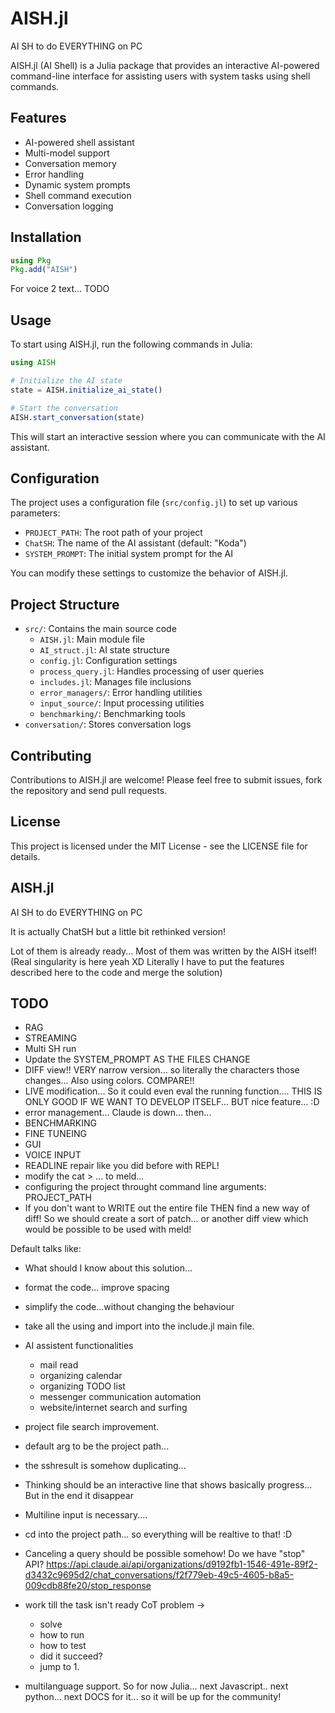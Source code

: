 
# AISH.jl

AI SH to do EVERYTHING on PC


AISH.jl (AI Shell) is a Julia package that provides an interactive AI-powered command-line interface for assisting users with system tasks using shell commands.

## Features

- AI-powered shell assistant
- Multi-model support
- Conversation memory
- Error handling
- Dynamic system prompts
- Shell command execution
- Conversation logging

## Installation

```julia
using Pkg
Pkg.add("AISH")
```

For voice 2 text... TODO
<!-- pip install pydub deepgram-sdk
https://github.com/jiaaro/pydub#getting-ffmpeg-set-up
apt-get install libav-tools libavcodec-extra
####    OR    #####
apt-get install ffmpeg libavcodec-extra -->

## Usage

To start using AISH.jl, run the following commands in Julia:

```julia
using AISH

# Initialize the AI state
state = AISH.initialize_ai_state()

# Start the conversation
AISH.start_conversation(state)
```

This will start an interactive session where you can communicate with the AI assistant.

## Configuration

The project uses a configuration file (`src/config.jl`) to set up various parameters:

- `PROJECT_PATH`: The root path of your project
- `ChatSH`: The name of the AI assistant (default: "Koda")
- `SYSTEM_PROMPT`: The initial system prompt for the AI

You can modify these settings to customize the behavior of AISH.jl.

## Project Structure

- `src/`: Contains the main source code
  - `AISH.jl`: Main module file
  - `AI_struct.jl`: AI state structure
  - `config.jl`: Configuration settings
  - `process_query.jl`: Handles processing of user queries
  - `includes.jl`: Manages file inclusions
  - `error_managers/`: Error handling utilities
  - `input_source/`: Input processing utilities
  - `benchmarking/`: Benchmarking tools
- `conversation/`: Stores conversation logs

## Contributing

Contributions to AISH.jl are welcome! Please feel free to submit issues, fork the repository and send pull requests.

## License

This project is licensed under the MIT License - see the LICENSE file for details.
## AISH.jl
AI SH to do EVERYTHING on PC


It is actually ChatSH but a little bit rethinked version!



Lot of them is already ready... Most of them was written by the AISH itself! (Real singularity is here yeah XD Literally I have to put the features described here to the code and merge the solution)
## TODO
- RAG
- STREAMING
- Multi SH run
- Update the SYSTEM_PROMPT AS THE FILES CHANGE
- DIFF view!! VERY narrow version... so literally the characters those changes... Also using colors. COMPARE!!
- LIVE modification... So it could even eval the running function.... THIS IS ONLY GOOD IF WE WANT TO DEVELOP ITSELF... BUT nice feature... :D
- error management... Claude is down... then...
- BENCHMARKING
- FINE TUNEING
- GUI
- VOICE INPUT
- READLINE repair like you did before with REPL!
- modify the cat > ... to meld...
- configuring the project throught command line arguments: PROJECT_PATH
- If you don't want to WRITE out the entire file THEN find a new way of diff! So we should create a sort of patch... or another diff view which would be possible to be used with meld!


Default talks like:
- What should I know about this solution... 
- format the code... improve spacing
- simplify the code...without changing the behaviour
- take all the using and import into the include.jl main file. 


- AI assistent functionalities
  - mail read
  - organizing calendar
  - organizing TODO list
  - messenger communication automation
  - website/internet search and surfing


- project file search improvement.



- default arg to be the project path...
- the sshresult is somehow duplicating...
- Thinking should be an interactive line that shows basically progress... But in the end it disappear


- Multiline input is necessary....
- cd into the project path... so everything will be realtive to that! :D


- Canceling a query should be possible somehow! Do we have "stop" API?
https://api.claude.ai/api/organizations/d9192fb1-1546-491e-89f2-d3432c9695d2/chat_conversations/f2f779eb-49c5-4605-b8a5-009cdb88fe20/stop_response

- work till the task isn't ready CoT
problem ->
  - solve
  - how to run
  - how to test
  - did it succeed?
  - jump to 1.
- multilanguage support. So for now Julia... next Javascript.. next python... next DOCS for it... so it will be up for the community!

